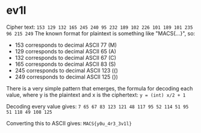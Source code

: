 # ev1l
Cipher text: `153 129 132 165 245 240 95 232 189 102 226 101 189 101 235 96 215 249`
The known format for plaintext is something like "MACS{...}", so:
- 153 corresponds to decimal ASCII 77 (M)
- 129 corresponds to decimal ASCII 65 (A)
- 132 corresponds to decimal ASCII 67 (C)
- 165 corresponds to decimal ASCII 83 (S)
- 245 corresponds to decimal ASCII 123 ({)
- 249 corresponds to decimal ASCII 125 (})

There is a very simple pattern that emerges, the formula for decoding each value, where y is the plaintext and x is the ciphertext:
`y = (int) x/2 + 1`

Decoding every value gives:
`7 65 67 83	123	121	48 117 95 52 114 51 95 51 118 49 108 125`

Converting this to ASCII gives:
`MACS{y0u_4r3_3v1l}`
